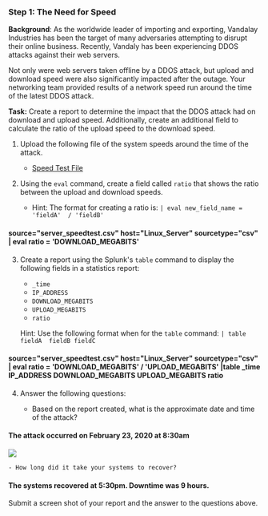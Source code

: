 ### Step 1: The Need for Speed 

**Background**: As the worldwide leader of importing and exporting, Vandalay Industries has been the target of many adversaries attempting to disrupt their online business. Recently, Vandaly has been experiencing DDOS attacks against their web servers.

Not only were web servers taken offline by a DDOS attack, but upload and download speed were also significantly impacted after the outage. Your networking team provided results of a network speed run around the time of the latest DDOS attack.

**Task:** Create a report to determine the impact that the DDOS attack had on download and upload speed. Additionally, create an additional field to calculate the ratio of the upload speed to the download speed.


1.  Upload the following file of the system speeds around the time of the attack.
    - [Speed Test File](https://vanderbilt.bootcampcontent.com/vanderbilt_coding_bootcamp/vu-virt-cyber-pt-04-2021-u-lol/-/blob/master/2-Homework/18-SIEMs/resources/server_speedtest.csv)

2. Using the `eval` command, create a field called `ratio` that shows the ratio between the upload and download speeds.
   - Hint: The format for creating a ratio is: `| eval new_field_name = 'fieldA'  / 'fieldB'`

#### source="server_speedtest.csv" host="Linux_Server" sourcetype="csv" | eval ratio = 'DOWNLOAD_MEGABITS'

      
3. Create a report using the Splunk's `table` command to display the following fields in a statistics report:
    - `_time`
    - `IP_ADDRESS`
    - `DOWNLOAD_MEGABITS`
    - `UPLOAD_MEGABITS`
    - `ratio`
  
   Hint: Use the following format when for the `table` command: `| table fieldA  fieldB fieldC`
   
#### source="server_speedtest.csv" host="Linux_Server" sourcetype="csv" | eval ratio = 'DOWNLOAD_MEGABITS' / 'UPLOAD_MEGABITS' |table _time IP_ADDRESS DOWNLOAD_MEGABITS UPLOAD_MEGABITS ratio

4. Answer the following questions:

    - Based on the report created, what is the approximate date and time of the attack?

#### The attack occurred on February 23, 2020 at 8:30am

![](Assets/https://github.com/kryshael/Week-18-Homework/blob/main/Assets/AttackTime.png)

    - How long did it take your systems to recover?
    
#### The systems recovered at 5:30pm. Downtime was 9 hours.

Submit a screen shot of your report and the answer to the questions above.


